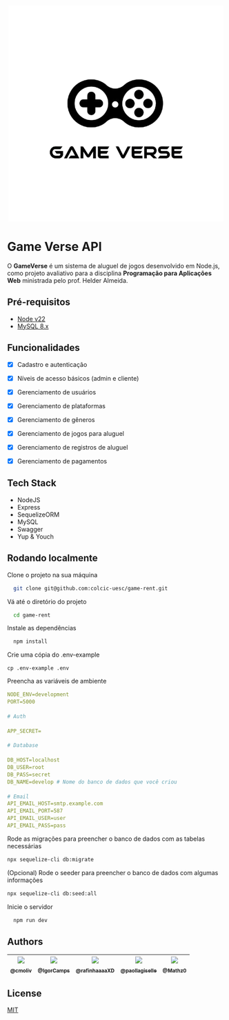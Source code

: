 
<div align="center">
  <img src="https://github.com/cmoliv/game-rent/blob/main/documentation/images/game-verse-logo.png" alt="Game verse logo" title="Game verse logo" />
</div>

# Game Verse API

O **GameVerse** é um sistema de aluguel de jogos desenvolvido em Node.js, como projeto avaliativo para a disciplina **Programação para Aplicações Web** ministrada pelo prof. Helder Almeida.

## Pré-requisitos

- [Node v22](https://nodejs.org/en/download)
- [MySQL 8.x](https://dev.mysql.com/downloads/installer/)

## Funcionalidades

- [X] Cadastro e autenticação
- [X] Níveis de acesso básicos (admin e cliente)
- [X] Gerenciamento de usuários
- [X] Gerenciamento de plataformas
- [X] Gerenciamento de gêneros
- [X] Gerenciamento de jogos para aluguel
- [X] Gerenciamento de registros de aluguel
- [X] Gerenciamento de pagamentos


## Tech Stack

- NodeJS 
- Express
- SequelizeORM
- MySQL
- Swagger
- Yup & Youch


## Rodando localmente

Clone o projeto na sua máquina

```bash
  git clone git@github.com:colcic-uesc/game-rent.git
```

Vá até o diretório do projeto

```bash
  cd game-rent
```

Instale as dependências

```bash
  npm install
```

Crie uma cópia do .env-example

```
cp .env-example .env
```

Preencha as variáveis de ambiente

```yml
NODE_ENV=development
PORT=5000

# Auth

APP_SECRET=

# Database

DB_HOST=localhost
DB_USER=root
DB_PASS=secret
DB_NAME=develop # Nome do banco de dados que você criou

# Email
API_EMAIL_HOST=smtp.example.com
API_EMAIL_PORT=587
API_EMAIL_USER=user
API_EMAIL_PASS=pass
```

Rode as migrações para preencher o banco de dados com as tabelas necessárias

```bash
npx sequelize-cli db:migrate
```

(Opcional) Rode o seeder para preencher o banco de dados com algumas informações

```bash
npx sequelize-cli db:seed:all
```

Inicie o servidor

```bash
  npm run dev
```


## Authors

<!-- - [@octokatherine](https://www.github.com/octokatherine) -->
| [<img src="https://avatars0.githubusercontent.com/u/27397817?s=115&v=3" width=100><br><sub>@cmoliv</sub>](https://github.com/christianmoliveira) | [<img src="https://avatars.githubusercontent.com/u/105596151?v=4&s=115"  width=100><br><sub>@IgorCamps</sub>](https://github.com/IgorCamps) | [<img src="https://avatars.githubusercontent.com/u/127159587?v=4" width=100><br><sub>@rafinhaaaaXD</sub>](https://github.com/rafinhaaaaXD) | [<img src="https://avatars.githubusercontent.com/u/145926184?v=4" width=100><br><sub>@paollagiselle</sub>](https://github.com/paollagiselle) | [<img src="https://avatars.githubusercontent.com/u/182822448?v=4" width=100><br><sub>@Mathz0</sub>](https://github.com/Mathz0) |
| :--------------------------------------------------------------------------------------------------------------------------------------: | :----------------------------------------------------------------------------------------------------------------------: | :--------------------------------------------------------------------------------------------------------------------------------------: | :--------------------------------------------------------------------------------------------------------------------------: | :------------------------------------------------------------------------------------------------------------------------------------------------: |


## License

[MIT](https://github.com/cmoliv/game-rent/blob/main/LICENSE)
